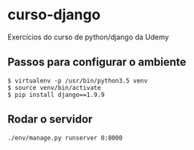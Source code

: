 # curso-django
Exercícios do curso de python/django da Udemy

## Passos para configurar o ambiente
```
$ virtualenv -p /usr/bin/python3.5 venv
$ source venv/bin/activate
$ pip install django==1.9.9
```

## Rodar o servidor
```
./env/manage.py runserver 0:8000
```

